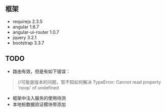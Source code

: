## 框架
* requirejs 2.3.5
* angular 1.6.7
* angular-ui-router 1.0.7
* jquery 3.2.1
* bootstrap 3.3.7
## TODO
* 路由有效，但是有如下错误：

>   //可能是版本的问题，暂不知如何解决
    TypeError: Cannot read property 'noop' of undefined
* 框架中注入服务的使用待测
* 本地桩数据验证模块带添加